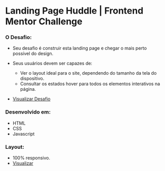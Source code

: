 # Landing Page Huddle | Frontend Mentor Challenge

### O Desafio:
  - Seu desafio é construir esta landing page e chegar o mais perto possível do design.

  - Seus usuários devem ser capazes de:

    - Ver o layout ideal para o site, dependendo do tamanho da tela do dispositivo.
    - Consultar os estados hover para todos os elementos interativos na página.
    
  - <a href="https://www.frontendmentor.io/challenges/huddle-landing-page-with-curved-sections-5ca5ecd01e82137ec91a50f2">Visualizar Desafio<a/>

### Desenvolvido em:
  - HTML
  - CSS
  - Javascript

### Layout:
  - 100% responsivo.
  - <a href="https://iammatheus.github.io/landing-page-huddle">Visualizar<a/>
